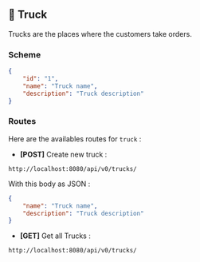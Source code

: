 ## :truck: Truck

Trucks are the places where the customers take orders.

### Scheme

```json
{
    "id": "1",
    "name": "Truck name",
    "description": "Truck description"
}
```

### Routes

Here are the availables routes for `truck` :

- **[POST]** Create new truck :

```http request
http://localhost:8080/api/v0/trucks/
```

With this body as JSON :

```json
{
    "name": "Truck name",
    "description": "Truck description"
}
```

- **[GET]** Get all Trucks :

```http request
http://localhost:8080/api/v0/trucks/
```